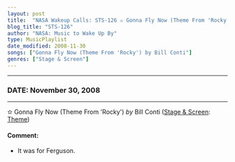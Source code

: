 ```yaml
---
layout: post
title:  "NASA Wakeup Calls: STS-126 ✫ Gonna Fly Now (Theme From 'Rocky') by Bill Conti ✧ November 30, 2008"
blog_title: "STS-126"
author: "NASA: Music to Wake Up By"
type: MusicPlaylist
date_modified: 2008-11-30
songs: ["Gonna Fly Now (Theme From 'Rocky') by Bill Conti"]
genres: ["Stage & Screen"]
---
```


----
### DATE: November 30, 2008
----
✫ Gonna Fly Now (Theme From 'Rocky') *by* Bill Conti ([Stage & Screen](https://www.discogs.com/genre/Stage%20%26%20Screen): [Theme](https://www.discogs.com/style/Theme)) <a target="blank_" href="https://www.discogs.com/Bill-Conti-Gonna-Fly-Now-Theme-From-Rocky/release/1521242">
    <i class="fas fa-compact-disc"
       title="Discogs entry for this song"
       alt="Discogs entry for this song"
       style="font-size: 1.1em;"></i></a>
    

#### Comment:
* It was for Ferguson.



<br/>
<center>
	<a target="_blank"
	   href="https://twitter.com/intent/tweet?hashtags=Space,NASA,Playlist,NASAWakeupCalls,SpaceProgram&text=🚀 {{ page.author}}, '{{ page.songs.first }}' {{ page.title }}, {{ site.url }}{{ page.url }}&via=nasawakeupcalls"><i class="fab fa-twitter" title="Tweet this page" alt="Tweet this page" style="font-size: 1.3em;"></i></a>
	&nbsp; 	<i class="fas fa-user-astronaut" style="font-size: 1.5em;"></i> &nbsp;
    <a id="custom_amazon_link"
       type="amzn" search="#"
       category="popular music">
    <i class="fab fa-amazon" style="font-size: 1.3em;"></i></a>
</center>

<!-- Randomly resolve an individual entry from a song array -->
<script src="/assets/javascript/seedrandom.min.js"></script>
<script>
  var wake_me_up = ["Gonna Fly Now (Theme From 'Rocky') by Bill Conti"];
  var prng = new Math.seedrandom();
  function randomSong() {
    song = wake_me_up[Math.floor(Math.random() * wake_me_up.length)];
    var amazon_link = document.getElementById("custom_amazon_link");
    amazon_link.setAttribute("search", song);
  }
  window.onload = randomSong();
</script>
